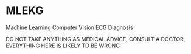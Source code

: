 # MLEKG
Machine Learning Computer Vision ECG Diagnosis

DO NOT TAKE ANYTHING AS MEDICAL ADVICE, CONSULT A DOCTOR, EVERYTHING HERE IS LIKELY TO BE WRONG
